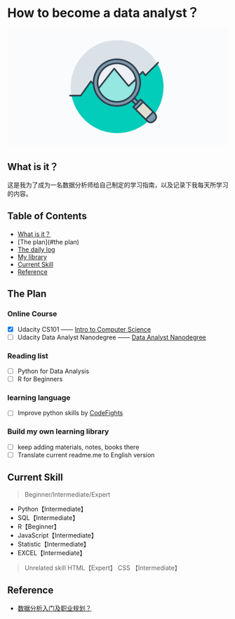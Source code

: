 # How to become a data analyst？
![Become a data analyst!](extras/Data-Analyst.png)

## What is it？
这是我为了成为一名数据分析师给自己制定的学习指南，以及记录下我每天所学习的内容。


## Table of Contents
- [What is it？](#what-is-it)
- [The plan](#the plan)
- [The daily log](dailylog.md)
- [My library](library.md)
- [Current Skill](#current-skill)
- [Reference](#reference)



## The Plan

### Online Course
  - [x] Udacity CS101 —— [Intro to Computer Science](https://www.udacity.com/course/intro-to-computer-science--cs101)
  - [ ] Udacity Data Analyst Nanodegree —— [Data Analyst Nanodegree](https://www.udacity.com/course/data-analyst-nanodegree--nd002)

### Reading list
  - [ ] Python for Data Analysis
  - [ ] R for Beginners

### learning language
  - [ ] Improve python skills by [CodeFights](https://codefights.com/)

### Build my own learning library
  - [ ] keep adding materials, notes, books there
  - [ ] Translate current readme.me to English version

## Current Skill
> Beginner/Intermediate/Expert

- Python【Intermediate】
- SQL【Intermediate】
- R【Beginner】
- JavaScript【Intermediate】
- Statistic【Intermediate】
- EXCEL【Intermediate】

> Unrelated skill
> HTML【Expert】
> CSS 【Intermediate】


## Reference

- [数据分析入门及职业规划？](https://www.zhihu.com/question/28945531)
